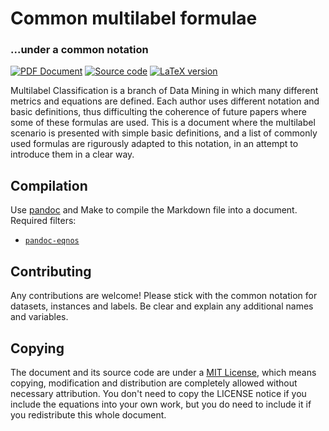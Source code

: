 # Common multilabel formulae
### ...under a common notation

[![PDF Document](https://img.shields.io/badge/document-PDF-blue.svg)](https://github.com/fdavidcl/multilabel-formulae/blob/master/formulae.pdf)
[![Source code](https://img.shields.io/badge/source-Markdown-green.svg)](https://github.com/fdavidcl/multilabel-formulae/blob/master/formulae.md)
[![LaTeX version](https://img.shields.io/badge/source-LaTeX-lightgray.svg)](https://github.com/fdavidcl/multilabel-formulae/blob/master/formulae.tex)

Multilabel Classification is a branch of Data Mining in which many different
metrics and equations are defined. Each author uses different notation and
basic definitions, thus difficulting the coherence of future papers where
some of these formulas are used. This is a document where the multilabel
scenario is presented with simple basic definitions, and a list of commonly
used formulas are rigurously adapted to this notation, in an attempt to
introduce them in a clear way.

## Compilation

Use [pandoc](https://github.com/jgm/pandoc) and Make to compile the Markdown file into a document. Required filters:

* [`pandoc-eqnos`](https://github.com/tomduck/pandoc-eqnos)

## Contributing

Any contributions are welcome! Please stick with the common notation for datasets,
instances and labels. Be clear and explain any additional names and variables.

## Copying

The document and its source code are under a [MIT License](https://github.com/fdavidcl/multilabel-formulae/blob/master/LICENSE),
which means copying, modification and distribution are completely allowed without
necessary attribution. You don't need to copy the LICENSE notice if you include
the equations into your own work, but you do need to include it if you redistribute
this whole document.
